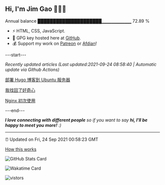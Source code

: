 
<h2>Hi, I'm Jim Gao 👋👨‍💻</h2>

Annual balance    █████████████████████▁▁▁▁▁▁▁▁▁   72.89 %

- ⚡ HTML, CSS, JavaScript.
- 🔑 GPG key hosted here at [GitHub](https://github.com/tianheg.gpg).
- 💰 Support my work on [Patreon](https://www.patreon.com/tianheg) or [Afdian](https://afdian.net/@tianheg)!

---start---

*Recently updated articles (Last updated:2021-09-24 08:58:40 | Automatic update via Github Actions)*

[部署 Hugo 博客到 Ubuntu 服务器](https://blog.yidajiabei.xyz/posts/deploy-hugo-blog-to-ubuntu-server/)

[我找回了好奇心](https://blog.yidajiabei.xyz/posts/i-got-my-curiosity-back/)

[Nginx 初次使用](https://blog.yidajiabei.xyz/posts/first-use-nginx/)

---end---

<em><b>I love connecting with different people</b> so if you want to say <b>hi, I'll be happy to meet you more!</b> :)</em>

---

⏰ Updated on Fri, 24 Sep 2021 00:58:23 GMT

[How this works](https://github.com/tianheg/tianheg/issues/1)

![GitHub Stats Card](https://tianheg-readme-stats.vercel.app/api?username=tianheg&show_icons=true)

![Wakatime Card](https://tianheg-readme-stats.vercel.app/api/wakatime?username=tianheg&layout=compact)

<img src="https://visitor-badge.glitch.me/badge?page_id=tianheg" alt="vistors" />
